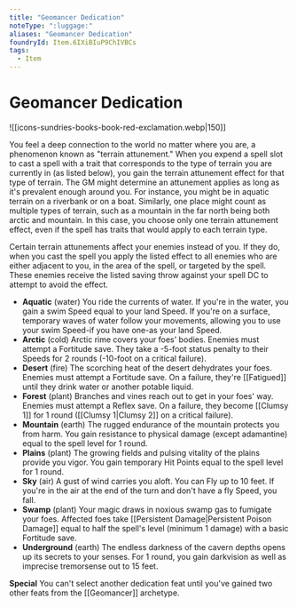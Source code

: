 ```yaml
---
title: "Geomancer Dedication"
noteType: ":luggage:"
aliases: "Geomancer Dedication"
foundryId: Item.6IXiBIuP9ChIVBCs
tags:
  - Item
---
```


# Geomancer Dedication
![[icons-sundries-books-book-red-exclamation.webp|150]]

You feel a deep connection to the world no matter where you are, a phenomenon known as "terrain attunement." When you expend a spell slot to cast a spell with a trait that corresponds to the type of terrain you are currently in (as listed below), you gain the terrain attunement effect for that type of terrain. The GM might determine an attunement applies as long as it's prevalent enough around you. For instance, you might be in aquatic terrain on a riverbank or on a boat. Similarly, one place might count as multiple types of terrain, such as a mountain in the far north being both arctic and mountain. In this case, you choose only one terrain attunement effect, even if the spell has traits that would apply to each terrain type.

Certain terrain attunements affect your enemies instead of you. If they do, when you cast the spell you apply the listed effect to all enemies who are either adjacent to you, in the area of the spell, or targeted by the spell. These enemies receive the listed saving throw against your spell DC to attempt to avoid the effect.

*   **Aquatic** (water) You ride the currents of water. If you're in the water, you gain a swim Speed equal to your land Speed. If you're on a surface, temporary waves of water follow your movements, allowing you to use your swim Speed-if you have one-as your land Speed.
*   **Arctic** (cold) Arctic rime covers your foes' bodies. Enemies must attempt a Fortitude save. They take a -5-foot status penalty to their Speeds for 2 rounds (-10-foot on a critical failure).
*   **Desert** (fire) The scorching heat of the desert dehydrates your foes. Enemies must attempt a Fortitude save. On a failure, they're [[Fatigued]] until they drink water or another potable liquid.
*   **Forest** (plant) Branches and vines reach out to get in your foes' way. Enemies must attempt a Reflex save. On a failure, they become [[Clumsy 1]] for 1 round ([[Clumsy 1|Clumsy 2]] on a critical failure).
*   **Mountain** (earth) The rugged endurance of the mountain protects you from harm. You gain resistance to physical damage (except adamantine) equal to the spell level for 1 round.
*   **Plains** (plant) The growing fields and pulsing vitality of the plains provide you vigor. You gain temporary Hit Points equal to the spell level for 1 round.
*   **Sky** (air) A gust of wind carries you aloft. You can Fly up to 10 feet. If you're in the air at the end of the turn and don't have a fly Speed, you fall.
*   **Swamp** (plant) Your magic draws in noxious swamp gas to fumigate your foes. Affected foes take [[Persistent Damage|Persistent Poison Damage]] equal to half the spell's level (minimum 1 damage) with a basic Fortitude save.
*   **Underground** (earth) The endless darkness of the cavern depths opens up its secrets to your senses. For 1 round, you gain darkvision as well as imprecise tremorsense out to 15 feet.

**Special** You can't select another dedication feat until you've gained two other feats from the [[Geomancer]] archetype.
